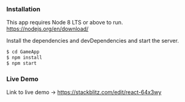 ### Installation
This app requires Node 8 LTS or above to run. https://nodejs.org/en/download/

Install the dependencies and devDependencies and start the server.

```sh
$ cd GameApp
$ npm install
$ npm start
```

### Live Demo

Link to live demo -> https://stackblitz.com/edit/react-64x3wy